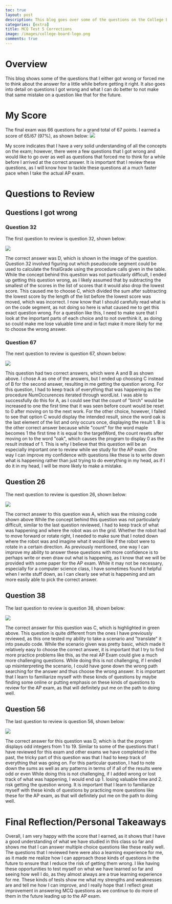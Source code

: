 ```yaml
---
toc: true
layout: post
description: This blog goes over some of the questions on the College Board MCQ Test 5 as well as my strengths and weakness in certain areas
categories: [extra]
title: MCQ Test 5 Corrections
image: /images/college-board-logo.png
comments: true
---
```


# Overview
This blog shows some of the questions that I either got wrong or forced me to think about the answer for a little while before getting it right. It also goes into detail on questions I got wrong and what I can do better to not make that same mistake on a question like that for the future.

# My Score
The final exam was 66 questions for a grand total of 67 points. I earned a score of 65/67 (97%), as shown below:
![]({{site.baseurl}}/images/finalscore2020.png)

My score indicates that I have a very solid understanding of all the concepts on the exam; however, there were a few questions that I got wrong and would like to go over as well as questions that forced me to think for a while before I arrived at the correct answer. It is important that I review these questions, as I will know how to tackle these questions at a much faster pace when I take the actual AP exam. 

# Questions to Review

## Questions I got wrong

### Question 32

The first question to review is question 32, shown below: 

![]({{site.baseurl}}/images/question32mcq2020.png)

The correct answer was D, which is shown in the image of the question. Question 32 involved figuring out which pseudocode segment could be used to calculate the finalGrade using the procedure calls given in the table. While the concept behind this question was not particularly difficult, I ended up getting this question wrong, as I likely assumed that by subtracting the smallest of the scores in the list of scores that it would also drop the lowest score. This caused me to choose C, which divided the sum after subtracting the lowest score by the length of the list before the lowest score was moved, which was incorrect. I now know that I should carefully read what is on the code segment, as not doing so here is what caused me to get this exact question wrong. For a question like this, I need to make sure that I look at the important parts of each choice and to not overthink it, as doing so could make me lose valuable time and in fact make it more likely for me to choose the wrong answer.

### Question 67

The next question to review is question 67, shown below: 

![]({{site.baseurl}}/images/question67mcq2020.png)

This question had two correct answers, which were A and B as shown above. I chose A as one of the answers, but I ended up choosing C instead of B for the second answer, resulting in me getting the question wrong. For this question, I had to keep track of everything that was happening as the procedure NumOccurences iterated through wordList. I was able to successfully do this for A, as I could see that the count of "birch" would be increased to one the first time that it was seen before count would be reset to 0 after moving on to the next work. For the other choice, however, I failed to see that option C would display the intended result, since the word oak is the last element of the list and only occurs once, displaying the result 1. B is the other correct answer because while "count" for the word maple becomes 1 the first time it is equal to the targetWord, the count resets after moving on to the word "oak", which causes the program to display 0 as the result instead of 1. This is why I believe that this question will be an especially important one to review while we study for the AP exam. One way I can improve my confidence with questions like these is to write down what is happening rather than just trying to do everything in my head, as if I do it in my head, I will be more likely to make a mistake. 


## Question 26

The next question to review is question 26, shown below: 

![]({{site.baseurl}}/images/question26mcq.png)

The correct answer to this question was A, which was the missing code shown above While the concept behind this question was not particularly difficult, similar to the last question reviewed, I had to keep track of what was happening and where the robot was on the grid. Whether the robot had to move forward or rotate right, I needed to make sure that I noted down where the robot was and imagine what it would like if the robot were to rotate in a certain direction. As previously mentioned, one way I can improve my ability to answer these questions with more confidence is to perhaps write or even draw out what is happening, as I know that we will be provided with some paper for the AP exam. While it may not be necessary, especially for a computer science class, I have sometimes found it helpful when I write stuff down, as I can clearly see what is happening and am more easily able to pick the correct answer. 

## Question 38

The last question to review is question 38, shown below: 

![]({{site.baseurl}}/images/question38mcq.png)

The correct answer for this question was C, which is highlighted in green above. This question is quite different from the ones I have previously reviewed, as this one tested my ability to take a scenario and "translate" it into pseudo code. While the scenario given was pretty basic, which made it relatively easy to choose the correct answer, it is important that I try to find more practice problems like this, as the real AP Exam could give a much more challenging questions. While doing this is not challenging, if I ended up misinterpreting the scenario, I could have gone down the wrong path searching for the answer and thus choose the wrong answer. It is important that I learn to familiarize myself with these kinds of questions by maybe finding some online or putting emphasis on these kinds of questions to review for the AP exam, as that will definitely put me on the path to doing well. 


## Question 56

The last question to review is question 56, shown below: 

![]({{site.baseurl}}/images/question56mcq.png)

The correct answer for this question was D, which is that the program displays odd integers from 1 to 19. Similar to some of the questions that I have reviewed for this exam and other exams we have completed in the past, the tricky part of this question was that I had to keep track of everything that was going on. For this particular question, I had to note down the sums as well as any patterns in terms of if all of the results were odd or even While doing this is not challenging, if I added wrong or lost track of what was happening, I would end up 1. losing valuable time and 2. risk getting the question wrong. It is important that I learn to familiarize myself with these kinds of questions by practicing more questions like these for the AP exam, as that will definitely put me on the path to doing well. 



# Final Reflection/Personal Takeaways

Overall, I am very happy with the score that I earned, as it shows that I have a good understanding of what we have studied in this class so far and shows me that I can answer multiple choice questions like these really well. The questions that I reviewed here were also a learning experience for me, as it made me realize how I can approach those kinds of questions in the future to ensure that I reduce the risk of getting them wrong. I like having these opportunities to test myself on what we have learned so far and seeing how well I do, as they almost always are a true learning experience for me. These kinds of tests show me what my strengths and weaknesses are and tell me how I can improve, and I really hope that I reflect great improvement in answering MCQ questions as we continue to do more of them in the future leading up to the AP exam.




